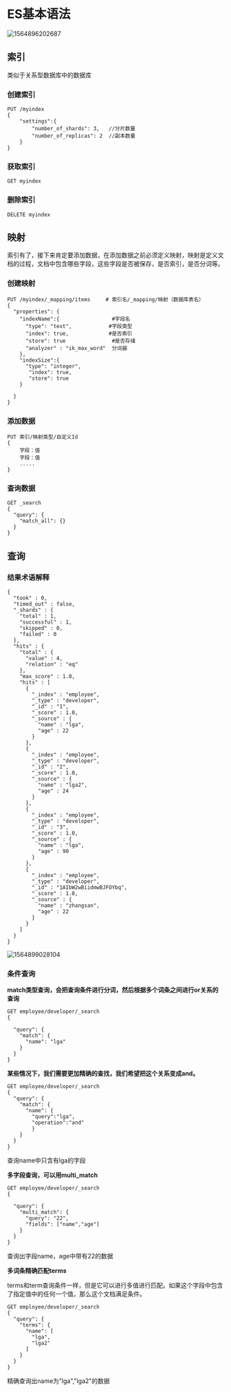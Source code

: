 # ES基本语法

![1564896202687](assets/1564896202687.png)

## 索引

类似于关系型数据库中的数据库

### 创建索引

```http
PUT /myindex
{
	"settings":{
		"number_of_shards": 3,   //分片数量
		"number_of_replicas": 2  //副本数量
	}
}
```

### 获取索引

```http
GET myindex
```

### 删除索引

```http
DELETE myindex
```

## 映射

索引有了，接下来肯定要添加数据，在添加数据之前必须定义映射，映射是定义文档的过程，文档中包含哪些字段，这些字段是否被保存，是否索引，是否分词等。

### 创建映射

```http
PUT /myindex/_mapping/items     # 索引名/_mapping/映射（数据库表名）
{
  "properties": {
    "indexName":{                 #字段名
      "type": "text",			 #字段类型	
      "index": true,			 #是否索引
      "store": true               #是否存储	
      "analyzer" : "ik_max_word"  分词器
    },
    "indexSize":{
      "type": "integer",
       "index": true,
       "store": true
    }
    
  }  
}
```

### 添加数据

```http
PUT 索引/映射类型/自定义Id
{
	字段：值
	字段：值
	.....
}
```

### 查询数据

```http
GET _search
{
  "query": {
    "match_all": {}
  }
}
```

## 查询

### 结果术语解释

```http
{
  "took" : 0,
  "timed_out" : false,
  "_shards" : {
    "total" : 1,
    "successful" : 1,
    "skipped" : 0,
    "failed" : 0
  },
  "hits" : {
    "total" : {
      "value" : 4,
      "relation" : "eq"
    },
    "max_score" : 1.0,
    "hits" : [
      {
        "_index" : "employee",
        "_type" : "developer",
        "_id" : "1",
        "_score" : 1.0,
        "_source" : {
          "name" : "lga",
          "age" : 22
        }
      },
      {
        "_index" : "employee",
        "_type" : "developer",
        "_id" : "2",
        "_score" : 1.0,
        "_source" : {
          "name" : "lga2",
          "age" : 24
        }
      },
      {
        "_index" : "employee",
        "_type" : "developer",
        "_id" : "3",
        "_score" : 1.0,
        "_source" : {
          "name" : "lga",
          "age" : 90
        }
      },
      {
        "_index" : "employee",
        "_type" : "developer",
        "_id" : "1AIbW2wBiidmwBJFOYbq",
        "_score" : 1.0,
        "_source" : {
          "name" : "zhangsan",
          "age" : 22
        }
      }
    ]
  }
}
```



![1564899028104](assets/1564899028104.png)

### 条件查询

**match类型查询，会把查询条件进行分词，然后根据多个词条之间进行or关系的查询**

```http
GET employee/developer/_search
{
  
  "query": {
    "match": {
      "name": "lga"
    }
  }
}
```

**某些情况下，我们需要更加精确的查找，我们希望把这个关系变成and。**

```http
GET employee/developer/_search
{
  "query": {
    "match": {
      "name": {
      	"query":"lga",
      	"operation":"and"
      	}
    }
  }
}
```

查询name中只含有lga的字段

**多字段查询，可以用multi_match**

```http
GET employee/developer/_search
{
  
  "query": {
    "multi_match": {
      "query": "22",
      "fields": ["name","age"]
    }
  }
}
```

查询出字段name，age中带有22的数据

**多词条精确匹配terms**

terms和term查询条件一样，但是它可以进行多值进行匹配。如果这个字段中包含了指定值中的任何一个值，那么这个文档满足条件。

```http
GET employee/developer/_search
{
  "query": {
    "terms": {
      "name": [
        "lga",
        "lga2"
      ]
    }
  }
}
```

精确查询出name为"lga","lga2"的数据



